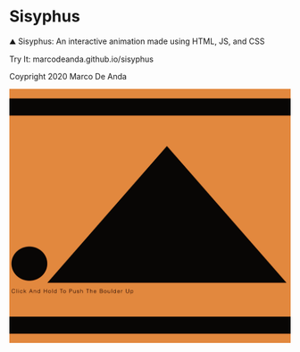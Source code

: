 # Sisyphus
⛰️ Sisyphus: An interactive animation made using HTML, JS, and CSS

Try It:
marcodeanda.github.io/sisyphus

Coypright 2020 Marco De Anda

![alt text](https://github.com/marcodeanda/sisyphus/blob/marcodeanda-interactive-animation/sisyphus.gif?raw=true)

